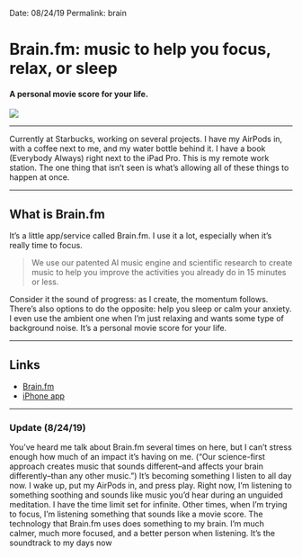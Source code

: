 
Date: 08/24/19
Permalink: brain

# Brain.fm: music to help you focus, relax, or sleep

#### A personal movie score for your life.

![](https://cdn-images-1.medium.com/max/2600/1*ohHlvrx5Xc55SYsD8ZE2ig.gif)

---- 

Currently at Starbucks, working on several projects. I have my AirPods in, with a coffee next to me, and my water bottle behind it. I have a book (Everybody Always) right next to the iPad Pro. This is my remote work station. The one thing that isn’t seen is what’s allowing all of these things to happen at once.

---- 

## What is Brain.fm

It’s a little app/service called Brain.fm. I use it a lot, especially when it’s really time to focus.

> We use our patented AI music engine and scientific research to create music to help you improve the activities you already do in 15 minutes or less.

Consider it the sound of progress: as I create, the momentum follows. There’s also options to do the opposite: help you sleep or calm your anxiety. I even use the ambient one when I’m just relaxing and wants some type of background noise. It’s a personal movie score for your life.

---- 

## Links

- [Brain.fm](http)
- [iPhone app](https://itunes.apple.com/us/app/brain-fm-music-for-the-brain/id1110684238?mt=8)

---- 

### Update (8/24/19)

You’ve heard me talk about Brain.fm several times on here, but I can’t stress enough how much of an impact it’s having on me. (“Our science-first approach creates music that sounds different–and affects your brain differently–than any other music.”) It’s becoming something I listen to all day now. I wake up, put my AirPods in, and press play. Right now, I’m listening to something soothing and sounds like music you’d hear during an unguided meditation. I have the time limit set for infinite. Other times, when I’m trying to focus, I’m listening something that sounds like a movie score. The technology that Brain.fm uses does something to my brain. I’m much calmer, much more focused, and a better person when listening. It’s the soundtrack to my days now
